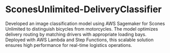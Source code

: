 # SconesUnlimited-DeliveryClassifier
Developed an image classification model using AWS Sagemaker for Scones Unlimited to distinguish bicycles from motorcycles. The model optimizes delivery routing by matching drivers with appropriate loading bays. Deployed with AWS Lambda and Step Functions, this scalable solution ensures high performance for real-time logistics operations.
